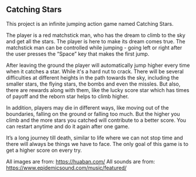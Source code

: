 ## Catching Stars

This project is an infinite jumping action game named Catching Stars. 

The player is a red matchstick man, who has the dream to climb to the sky and get all the stars. The player is here to make its dream comes true. The matchstick man can be controlled while jumping - going left or right after the user presses the “Space” key that makes the first jump. 

After leaving the ground the player will automatically jump higher every time when it catches a star. While it's a hard nut to crack. There will be several difficulties at different heights in the path towards the sky, including the smaller stars, the flying stars, the bombs and even the missles. But also, there are rewards along with them, like the lucky score star which has times of payoff and the reborn star helps to climb higher. 

In addition, players may die in different ways, like moving out of the boundaries, falling on the ground or falling too much. But the higher you climb and the more stars you catched will contribute to a better score. You can restart anytime and do it again after one game. 

It’s a long journey till death, similar to life where we can not stop time and there will always be things we have to face. The only goal of this game is to get a higher score on every try. 

All images are from: https://huaban.com/
All sounds are from: https://www.epidemicsound.com/music/featured/